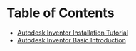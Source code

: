 <!-- TITLE: Software Installation And Tutorials -->
<!-- SUBTITLE: Installation Guide and Tutorials for all the software the mechanical team uses -->

# Table of Contents
* [Autodesk Inventor Installation Tutorial](/mechanical/software-installation-and-tutorials/autodesk-inventor-installation-tutorial)
* [Autodesk Inventor Basic Introduction](/mechanical/software-installation-and-tutorials/autodesk-inventor-basic-introduction)